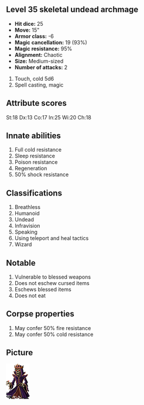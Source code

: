 ## Level 35 skeletal undead archmage
- **Hit dice:** 25
- **Move:** 15"
- **Armor class:** -6
- **Magic cancellation:** 19 (93%)
- **Magic resistance:** 95%
- **Alignment:** Chaotic
- **Size:** Medium-sized
- **Number of attacks:** 2
1. Touch, cold 5d6
2. Spell casting, magic
## Attribute scores
St:18 Dx:13 Co:17 In:25 Wi:20 Ch:18
## Innate abilities
1. Full cold resistance
2. Sleep resistance
3. Poison resistance
4. Regeneration
5. 50% shock resistance
## Classifications
1. Breathless
2. Humanoid
3. Undead
4. Infravision
5. Speaking
6. Using teleport and heal tactics
7. Wizard
## Notable
1. Vulnerable to blessed weapons
2. Does not eschew cursed items
3. Eschews blessed items
4. Does not eat
## Corpse properties
1. May confer 50% fire resistance
2. May confer 50% cold resistance
## Picture
![Arch-lich](https://github.com/hyvanmielenpelit/GnollHackTileSet/blob/main/Monsters/arch-lich/arch-lich.png)
